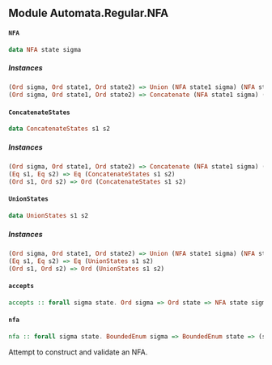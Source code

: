 ## Module Automata.Regular.NFA

#### `NFA`

``` purescript
data NFA state sigma
```

##### Instances
``` purescript
(Ord sigma, Ord state1, Ord state2) => Union (NFA state1 sigma) (NFA state2 sigma) (NFA (UnionStates state1 state2) sigma)
(Ord sigma, Ord state1, Ord state2) => Concatenate (NFA state1 sigma) (NFA state2 sigma) (NFA (ConcatenateStates state1 state2) sigma)
```

#### `ConcatenateStates`

``` purescript
data ConcatenateStates s1 s2
```

##### Instances
``` purescript
(Ord sigma, Ord state1, Ord state2) => Concatenate (NFA state1 sigma) (NFA state2 sigma) (NFA (ConcatenateStates state1 state2) sigma)
(Eq s1, Eq s2) => Eq (ConcatenateStates s1 s2)
(Ord s1, Ord s2) => Ord (ConcatenateStates s1 s2)
```

#### `UnionStates`

``` purescript
data UnionStates s1 s2
```

##### Instances
``` purescript
(Ord sigma, Ord state1, Ord state2) => Union (NFA state1 sigma) (NFA state2 sigma) (NFA (UnionStates state1 state2) sigma)
(Eq s1, Eq s2) => Eq (UnionStates s1 s2)
(Ord s1, Ord s2) => Ord (UnionStates s1 s2)
```

#### `accepts`

``` purescript
accepts :: forall sigma state. Ord sigma => Ord state => NFA state sigma -> List (Epsilon sigma) -> Boolean
```

#### `nfa`

``` purescript
nfa :: forall sigma state. BoundedEnum sigma => BoundedEnum state => (state -> Epsilon sigma -> Set state) -> state -> Set state -> NFA state sigma
```

Attempt to construct and validate an NFA.


